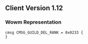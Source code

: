 ## Client Version 1.12

### Wowm Representation
```rust,ignore
cmsg CMSG_GUILD_DEL_RANK = 0x0233 {
}

```
